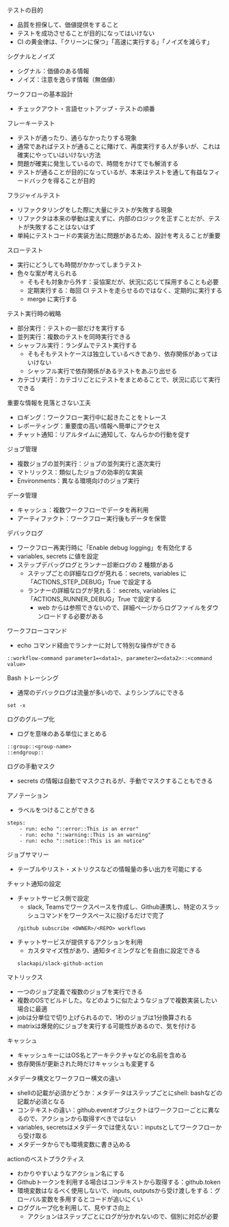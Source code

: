 テストの目的

- 品質を担保して、価値提供をすること
- テストを成功させることが目的になってはいけない
- CI の黄金律は、「クリーンに保つ」「高速に実行する」「ノイズを減らす」

シグナルとノイズ

- シグナル：価値のある情報
- ノイズ：注意を逸らす情報（無価値）

ワークフローの基本設計

- チェックアウト・言語セットアップ・テストの順番

フレーキーテスト

- テストが通ったり、通らなかったりする現象
- 通常であればテストが通ることに賭けて、再度実行する人が多いが、これは確実にやっていはいけない方法
- 問題が確実に発生しているので、時間をかけてでも解消する
- テストが通ることが目的になっているが、本来はテストを通して有益なフィードバックを得ることが目的

フラジャイルテスト

- リファクタリングをした際に大量にテストが失敗する現象
- リファクタは本来の挙動は変えずに、内部のロジックを正すことだが、テストが失敗することはないはず
- 単純にテストコードの実装方法に問題があるため、設計を考えることが重要

スローテスト

- 実行にどうしても時間がかかってしまうテスト
- 色々な案が考えられる
  - そもそも対象から外す：妥協案だが、状況に応じて採用することも必要
  - 定期実行する：毎回 CI テストを走らせるのではなく、定期的に実行する
  - merge に実行する

テスト実行時の戦略

- 部分実行：テストの一部だけを実行する
- 並列実行：複数のテストを同時実行できる
- シャッフル実行：ランダムでテスト実行する
  - そもそもテストケースは独立しているべきであり、依存関係があってはいけない
  - シャッフル実行で依存関係があるテストをあぶり出せる
- カテゴリ実行：カテゴリごとにテストをまとめることで、状況に応じて実行できる

重要な情報を見落とさない工夫

- ロギング：ワークフロー実行中に起きたことをトレース
- レポーティング：重要度の高い情報へ簡単にアクセス
- チャット通知：リアルタイムに通知して、なんらかの行動を促す

ジョブ管理

- 複数ジョブの並列実行：ジョブの並列実行と逐次実行
- マトリックス：類似したジョブの効率的な実装
- Environments：異なる環境向けのジョブ実行

データ管理

- キャッシュ：複数ワークフローでデータを再利用
- アーティファクト：ワークフロー実行後もデータを保管

デバックログ

- ワークフロー再実行時に「Enable debug logging」を有効化する
- variables, secrets に値を設定
- ステップデバッグログとランナー診断ログの 2 種類がある
  - ステップごとの詳細なログが見れる：secrets, variables に「ACTIONS_STEP_DEBUG」True で設定する
  - ランナーの詳細なログが見れる： secrets, variables に「ACTIONS_RUNNER_DEBUG」True で設定する
    - web からは参照できないので、詳細ページからログファイルをダウンロードする必要がある

ワークフローコマンド

- echo コマンド経由でランナーに対して特別な操作ができる

```
::workflow-command parameter1=<data1>, parameter2=<data2>::<command value>
```

Bash トレーシング

- 通常のデバックログは流量が多いので、よりシンプルにできる

```
set -x
```

ログのグループ化

- ログを意味のある単位にまとめる

```
::group::<group-name>
::endgroup::
```

ログの手動マスク

- secrets の情報は自動でマスクされるが、手動でマスクすることもできる

アノテーション

- ラベルをつけることができる

```
steps:
    - run: echo "::error::This is an error"
    - run: echo "::warning::This is an warning"
    - run: echo "::notice::This is an notice"
```

ジョブサマリー
- テーブルやリスト・メトリクスなどの情報量の多い出力を可能にする

チャット通知の設定
- チャットサービス側で設定
  - slack, Teamsでワークスペースを作成し、Github連携し、特定のスラッシュコマンドをワークスペースに投げるだけで完了
  ```
  /github subscribe <OWNER>/<REPO> workflows
  ```
- チャットサービスが提供するアクションを利用
  - カスタマイズ性があり、通知タイミングなどを自由に設定できる
  ```
  slackapi/slack-github-action
  ```

マトリックス
- 一つのジョブ定義で複数のジョブを実行できる
- 複数のOSでビルドした。などのように似たようなジョブで複数実装したい場合に最適
- jobは分単位で切り上げられるので、1秒のジョブは1分換算される
- matrixは爆発的にジョブを実行する可能性があるので、気を付ける

キャッシュ
- キャッシュキーにはOS名とアーキテクチャなどの名前を含める
- 依存関係が更新された時だけキャッシュも変更する

メタデータ構文とワークフロー構文の違い
- shellの記載が必須かどうか：メタデータはステップごとにshell: bashなどの記載が必須となる
- コンテキストの違い：github.eventオブジェクトはワークフローごとに異なるので、アクションから取得すべきではない
- variables, secretsはメタデータでは使えない：inputsとしてワークフローから受け取る
- メタデータからでも環境変数に書き込める

actionのベストプラクティス
- わかりやすいようなアクション名にする
- Githubトークンを利用する場合はコンテキストから取得する：github.token
- 環境変数はなるべく使用しないで、inputs, outputsから受け渡しをする：グローバル変数を多用するとコードが追いにくい
- ロググループ化を利用して、見やすさ向上
  - アクションはステップごとにログが分かれないので、個別に対応が必要